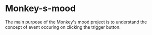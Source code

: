 # Monkey-s-mood
The main purpose of the Monkey's mood project is to understand the concept of event occuring on clicking the trigger button.
